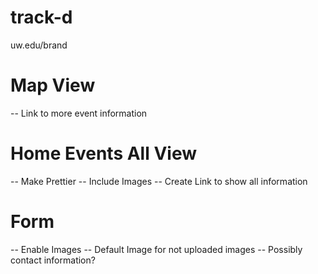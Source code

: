 # track-d

uw.edu/brand

# Map View
-- Link to more event information

# Home Events All View
-- Make Prettier
-- Include Images
-- Create Link to show all information

# Form
-- Enable Images
-- Default Image for not uploaded images
-- Possibly contact information?